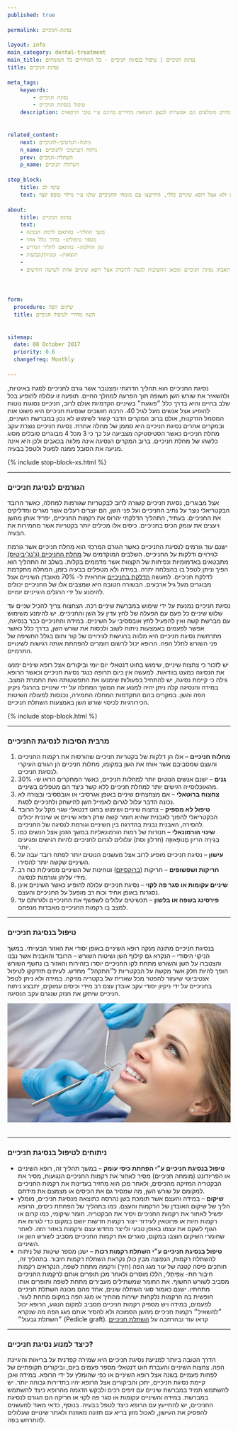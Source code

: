 ```yaml
---
published: true

permalink: נסיגת-חניכיים

layout: info
main_category: dental-treatment
main_title: נסיגת חניכיים | טיפול בנסיגת חניכיים - כל המחירים כל המומחים
title: נסיגת חניכיים

meta_tags:
    keywords:
        - נסיגת חניכיים
        - טיפול בנסיגת חניכיים
    description: נסיגת חניכיים - מדוע נגרמת נסיגת חניכיים? איך ניתן למנוע אותה, שיטות טיפול בנסיגת חניכיים, מחירים, הנחות, מומחים מומלצים וגם אפשרות לבצע השוואת מחירים בחינם ע״י טובי הרופאים


related_content:
    next: ניתוח-רגנרטיבי-לחניכיים
    n_name: ניתוח רגנרטיבי לחניכיים
    prev: השתלת-חניכיים
    p_name: השתלת חניכיים

stop_block: 
    title: שימו לב
    text: זקוקים להליך מורכב עקב נסיגת חניכיים? חשוב שאת הטיפול או הניתוח תעברו אצל פריודונט ולא אצל רופא שיניים כללי, התייעצו עם מומחי החניכיים שלנו ע״י מילוי טופס קצר.
    
about:
    title: נסיגת חניכיים
    text: 
    - משך ההליך- בהתאם לרמת הנסיגה
    - מספר טיפולים- בדרך כלל אחד
    - זמן החלמה- בהתאם להליך הנדרש
    - תוצאות- זמניות/קבועות
    - 
    - בדיקה אצל רופא השיניים במהלך בדיקות תקופתיות תאבחן נסיגת חניכיים ומכאן החשיבות לגשת להיבדק אצל רופא שיניים אחת לשישה חודשים.

   

form:
  procedure: שיקום הפה
  title: השוו מחירי לטיפול חניכיים

  
sitemap: 
  date: 08 October 2017
  priority: 0.6
  changefreq: Monthly

---
```

נסיגת החניכיים הוא תהליך הדרגתי ומצטבר אשר גורם לחניכיים לסגת באיטיות, ולהשאיר את שורש השן חשופה תוך הפרעה למהלך החיים. תופעה זו עלולה להופיע בכל שלב בחיים והיא בדרך כלל ״פוגעת״ בשיניים הקדמיות אולם לרוב, חניכיים נסוגות נוטות להופיע אצל אנשים מעל לגיל 40. הרבה חושבים שנסיגת חניכיים היא פשוט אות המסמל הזדקנות, אולם ברוב המקרים הדבר קשור לשימוש לא נכון במברשת השיניים, ובמקרים אחרים נסיגת חניכיים היא סממן של מחלה אחרת. נסיגת חניכיים נוצרת עקב מחלת חניכיים כאשר הסטיסטיקה מצביעה על כך כי 3 מכל 4 מבוגרים סובלים מסוג כלשהו של מחלת חניכיים. ברוב המקרים הנסיגה אינה מלווה בכאבים ולכן היא אינה מניעה את הסובל ממנה לפעול ולטפל בבעיה.

 {% include stop-block-xs.html %}  

- - - - - -

###  הגורמים לנסיגת חניכיים

אצל מבוגרים, נסיגת חניכיים קשורה לרוב לבקטריות שגורמות למחלה, כאשר הרובד הבקטריאלי נוצר על נתיב החניכיים ועל פני השן, הם יוצרים רעלים אשר מגרים ומדליקים את החניכיים. בעתיד, התהליך הדלקתי יהרוס את רקמות החניכיים, יפריד אותן מהשן ויעצים את עומק הכיס בחניכיים. כיסים אלו מכילים יותר בקטריות אשר מחמירות את הבעיה.


 ישנם עוד גורמים לנסיגת החניכיים כאשר הגורם המרכזי הוא מחלת חניכיים אשר גורמת לגירויים ודלקות על החניכיים. השלבים המוקדמים של [מחלת החניכיים (ג'נג'יביטיס)](/מחלת-חניכיים) מתבטאים באדמומיות ונפיחות של הקצוות אשר מדממים בקלות. בשלב זה התהליך הוא הפיך וניתן לטפל בו בהצלחה יתרה. במידה ולא מטפלים בבעיה בזמן, המחלה מתקדמת לדלקת חניכיים. למעשה [הדלקת בחניכיים](/דלקת-חניכיים) אחראית ל- 70% מאובדן השיניים אצל מבוגרים מעל גיל ארבעים. הבשורה הטובה היא שמצבים אלו של החניכיים יכולים להימנע על ידי הרגלים היגייניים יומיים. 
 
 נסיגת חניכיים נמנעת על ידי שימוש במברשת שיניים רכה. הצחצוח צריך להכיל שניים עד שלוש שיניים כל פעם עם הפעלה של לחץ עדין על השן והחניכיים. יש להימנע משימוש עם מברשת קשה ואין להפעיל לחץ אובססיבי על השיניים. במידה והחניכיים כבר בנסיגה, אפשר לפעמים באמצעות ניתוח לשוב ולכסות את שורש השן, בדרך כלל כאשר מתרחשת נסיגת חניכיים היא מלווה ברגישות לגירויים של קור וחום בגלל החשיפה של פני השורש לחלל הפה. הרופא יכול לרשום חומרים להפחתת אותה רגישות לשינויים התרמיים. 
 
 יש לזכור כי צחצוח שיניים, שימוש בחוט דנטאלי יום יומי וביקורים אצל רופא שיניים ימנעו את הנסיגה כמעט בוודאות. למעשה אין כיום תרופה כנגד נסיגת חניכיים וכאשר הרופא גילה כי קיימת נסיגה, יש להתחיל בפעולות שימנעו את התפשטותה ואת החמרת המצב. במידה והנסיגה קלה ניתן יהיה למנוע את המשך המחלה על ידי שינויים בהרגלי ניקיון הפה והשן. במקרים בהם התקדמות המחלה החמירה, נכנסות לפעולה השיטות הכירורגיות לכיסוי שורש השן באמצעות השתלת חניכיים.

 {% include stop-block.html %}  

- - - - - -

###  מרבית הסיבות לנסיגת החניכיים

1. **מחלות חניכיים** – אלו הן דלקות של בקטריות חניכיים שהורסות את רקמות החניכיים והעצם שמסביבם אשר אוחז את השן במקומו, מחלות חניכיים הן הגורם העיקרי לנסיגת חניכיים.
2. **גנים** – ישנם אנשים הנוטים יותר למחלות חניכיים, כאשר המחקרים הראו ש- 30% מהאוכלוסייה רגישים יותר למחלת חניכיים ללא קשר כיצד הם מטפלים בשיניים.
3. **צחצוח ברוטאלי** – אם מצחצחים שיניים באופן אגרסיבי או אובססיבי ובצורה לא נכונה הדבר עלול לגרום לאמייל השן להישחק ולחניכיים לסגת.
4. **טיפול לא מספיק** – צחצוח שיניים ושימוש בחוט דנטאלי שגוי מקל על הרובד הבקטריאלי להפוך לאבנית שהיא חומר קשה שרק רופא שיניים או שיננית יכולים להסירה, האבנית נבנית בהדרגה בין השיניים וגורמת לנסיגה של החניכיים.
5. **שינוי הורמונאלי** – תנודות של רמות הורמונאליות במשך הזמן אצל הנשים כמו בְּגִירָה הריון מֶנוֹפָּאוּזָה (חדלון וסת) עלולים לגרום לחניכיים להיות רגישים ופגיעים יותר. 
6. **עישון** – נסיגת חניכיים מופיע לרוב אצל מעשנים הנוטים יותר לפתח רובד עבה על השיניים שקשה יותר להסירו.
7. **חריקות ושפשופים** – חריקות ([ברוקסיזם](/ברוקסיזם)) וטחינות של השיניים מפעילות כוח רב מידי עליהן וגורמות לנסיגה.
8. **שיניים עקומות או סגר פה לקוי** – נסיגת חניכיים עלולה להופיע כאשר השיניים אינן נסגרות באופן אחיד וכוח רב מופעל על החניכיים והעצם.
9. **פירסינג בשפה או בלשון** – תכשיטים עלולים לשפשף את החניכיים ולגרותם עד למצב בו רקמות החניכיים מאבדות מנפחם.


- - - - - -

###  טיפול בנסיגת חניכיים

בנסיגת חניכיים מתונה מנקה רופא השיניים באופן יסודי את האזור הבעייתי. במשך הניקוי היסודי – הנקרא גם קילוף השן ושיטוח השורש – הרובד והאבנית אשר נבנו והצטברו על השן והשורש מתחת לקו החניכיים יוסרו בזהירות והאזור בו נחשף השורש הופך להיות חלק אשר מקשה על הבקטריות ל״התקהל״ מחדש. לעיתים תזדקקו לטיפול אנטיביוטי שיעזור להפטר מכל שארית של בקטריה מזיקה. במידה ולא ניתן לטפל בחניכיים על ידי ניקיון יסודי עקב אובדן עצם רב מידי וכיסים עמוקים, יתבצע ניתוח חניכיים שיתקן את הנזק שנגרם עקב הנסיגה.


 ![{{ page.title }}](/images/articles/dental-treatment.jpg)  

- - - - - -

###  ניתוחים לטיפול בנסיגת חניכיים

- **טיפול בנסיגת חניכיים ע״י הפחתת כיסי עומק** – במשך תהליך זה, רופא השיניים או הפריודונט (מומחה חניכיים) מסיר לאחור את רקמות החניכיים הנגועות, מסיר את הבקטריה המזיקה מהכיסים, ולאחר מכן הוא מחזיר בעדינות את רקמות החניכיים למקומם על שורש השן, מה שמסיר גם את הכיסים או מצמצם את מידתם.
- **שיקום** – במידה והעצם אשר תומכת בשן נהרסה כתוצאה מנסיגת חניכיים, מומלץ הליך של שיקום האובדן של הרקמות והעצם. כמו בתהליך של הפחתת כיסים, הרופא יפשיל לאחור את רקמות החניכיים ויסיר את הבקטריה. חומר שיקומי, כמו קרום או רקמות חיות או פרוטאין לעידוד ייצור רקמות חדשות יושם במקום כדי לגרות את הגוף לשקם את עצמו באופן טבעי ולייצר מחדש עצם ורקמות באזור הזה. לאחר שחומרי השיקום הוצבו במקום, סוגרים את רקמות החניכיים מסביב לשורש השן או השיניים.
- **טיפול בנסיגת חניכיים ע״י השתלת רקמות רכות** – ישנן מספר שיטות של ניתוח להשתלת רקמות, הנפוצה מבין כולן נקראת השתלת רקמות חיבור. בתהליך זה, חותכים פיסה קטנה של עור מגג הפה (חיך) ורקמה מתחת לשפה, הנקראים רקמות חיבור תת- אֶפִּיתֶלי, הללו מוסרים ולאחר מכן תופרים אותם לרקמות החניכיים מסביב לשורש החשוף. את החומר שמשתילים מעבירים מתחת לשפה ותופרים אותו מתחתיו. ישנם כאמור סוגי השתלה שונים, אחד מהם מכונה השתלת חניכיים חופשית בה הרקמות נלקחות ישירות מהחיך או מגג הפה במקום מתחת לעור. לפעמים, במידה ויש מספיק רקמות חניכיים מסביב למקום הנגוע, הרופא יכול ״להשאיל״ רקמות חניכיים מהשן הסמוכה ולא להסיר אותם מגג הפה מה שנקרא ״השתלת גבעול״ (Pedicle graft). קראו עוד ובהרחבה על [השתלת חניכיים](/השתלת-חניכיים)


- - - - - -

###  כיצד למנוע נסיגת חניכיים?

הדרך הטובה ביותר למניעת נסיגת חניכיים היא שמירה קפדנית על בריאות והיגיינת הפה. צחצוח השיניים והעברת חוט דנטאלי מספר פעמים ביום, וביקורים תקופתיים של לפחות פעמיים בשנה אצל רופא השיניים או כפי שהומלץ על ידי הרופא. במידה ואכן קיימת נסיגת חניכיים, יתכן והביקורים אצל הרופא יהיו בתדירות גבוהה יותר. יש להשתמש תמיד במברשת שיניים עם זיפים רכים ולבקש הדגמה מהרופא כיצד להשתמש במברשת. במידה והשיניים עקומות או סגר פה לקוי או חריקה הם הגורם לנסיגת החניכיים, יש להתייעץ עם הרופא כיצד לטפל בבעיה. בנוסף, כדאי מאוד למעשנים להפסיק את העישון, לאכול מזון בריא עם תזונה מאוזנת ולאתר שינויים שעלולים להתרחש בפה.